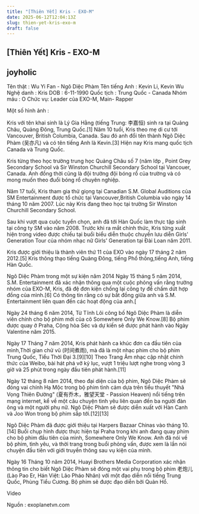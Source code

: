 ```yaml
---
title: "[Thiên Yết] Kris - EXO-M"
date: 2025-06-12T12:04:13Z
slug: thien-yet-kris-exo-m
draft: false
---
```


## [Thiên Yết] Kris - EXO-M

## joyholic

Tên thật : Wu Yi Fan -  Ngô Diệc Phàm 
Tên tiếng Anh :  Kevin Li, Kevin Wu 
Nghệ danh : Kris 
DOB : 6-11-1990 
Quốc tịch : Trung Quốc - Canada
 Nhóm máu : O
Chức vụ: Leader của EXO-M, Main- Rapper​

Một số hình ảnh : 







Kris với tên khai sinh là Lý Gia Hằng (tiếng Trung: 李嘉恒) sinh ra tại Quảng Châu, Quảng Đông, Trung Quốc.[1] Năm 10 tuổi, Kris theo mẹ di cư tới Vancouver, British Columbia, Canada. Sau đó anh đổi tên thành Ngô Diệc Phàm (吴亦凡) và có tên tiếng Anh là Kevin.[3] Hiện nay Kris mang quốc tịch Canada và Trung Quốc.

Kris từng theo học trường trung học Quảng Châu số 7 (năm lớp , Point Grey Secondary School và Sir Winston Churchill Secondary School tại Vancouer, Canada. Anh đồng thời cũng là đội trưởng đội bóng rổ của trường và có mong muốn theo đuổi bóng rổ chuyên nghiệp.

Năm 17 tuổi, Kris tham gia thử giọng tại Canadian S.M. Global Auditions của SM Entertainment được tổ chức tại Vancouver,British Columbia vào ngày 14 tháng 10 năm 2007. Lúc này Kris đang theo học tại trường Sir Winston Churchill Secondary School.

Sau khi vượt qua cuộc tuyển chọn, anh đã tới Hàn Quốc làm thực tập sinh tại công ty SM vào năm 2008. Trước khi ra mắt chính thức, Kris từng xuất hiện trong video được chiếu tại buổi biểu diễn thuộc chuyến lưu diễn Girls' Generation Tour của nhóm nhạc nữ Girls' Generation tại Đài Loan năm 2011.

Kris được giới thiệu là thành viên thứ 11 của EXO vào ngày 17 tháng 2 năm 2012.[5] Kris thông thạo tiếng Quảng Đông, tiếng Phổ thông,tiếng Anh, tiếng Hàn Quốc.


Ngô Diệc Phàm trong một sự kiện năm 2014
Ngày 15 tháng 5 năm 2014, S.M. Entertainment đã xác nhận thông qua một cuộc phỏng vấn rằng trưởng nhóm của EXO-M, Kris, đã đệ đơn kiện chống lại công ty để chấm dứt hợp đồng của mình.[6] Có thông tin rằng có sự bất đồng giữa anh và S.M. Entertainment liên quan đến các hoạt động của anh.[




Ngày 24 tháng 6 năm 2014, Từ Tĩnh Lôi công bố Ngô Diệc Phàm là diễn viên chính cho bộ phim mới của cô Somewhere Only We Know.[8] Bộ phim được quay ở Praha, Cộng hòa Séc và dự kiến sẽ được phát hành vào Ngày Valentine năm 2015.

Ngày 17 Tháng 7 năm 2014, Kris phát hành ca khúc đơn ca đầu tiên của mình,Thời gian chử vũ (时间煮雨), mà đã là một nhạc phim cho bộ phim Trung Quốc, Tiểu Thời Đại 3.[9][10] Theo Trang Âm nhạc cập nhật chính thức của Weibo, bài hát phá vỡ kỷ lục, vượt 1 triệu lượt nghe trong vòng 3 giờ và 25 phút trong ngày đầu tiên phát hành.[11]

Ngày 12 tháng 8 năm 2014, theo đại diện của bộ phim, Ngô Diệc Phàm sẽ đóng vai chính Hạ Mộc trong bộ phim tình cảm dựa trên tiểu thuyết "Nhã Vọng Thiên Đường" (夏有乔木，雅望天堂 - Passion Heaven) nổi tiếng trên mạng internet, kể về một câu chuyện tình yêu liên quan đến ba người đàn ông và một người phụ nữ. Ngô Diệc Phàm sẽ được diễn xuất với Hàn Canh và Joo Won trong bộ phim sắp tới.[12][13]

Ngô Diệc Phàm đã được giới thiệu tại Harpers Bazaar Chinas vào tháng 10.[14] Buổi chụp hình được thực hiện tại Praha trong khi anh đang quay phim cho bộ phim đầu tiên của mình, Somewhere Only We Know. Anh đã nói về bộ phim, tình yêu, và thời trang trong buổi phỏng vấn, được xem là lần nói chuyện đầu tiên với giới truyền thông sau vụ kiện của mình.

Ngày 16 Tháng 10 năm 2014, Huayi Brothers Media Corporation xác nhận thông tin cho biết Ngô Diệc Phàm sẽ đóng một vai phụ trong bộ phim 老炮儿 (Lào Pao Er, Hán Việt: Lão Pháo Nhân) với một đạo diễn nổi tiếng Trung Quốc, Phùng Tiểu Cương. Bộ phim sẽ được đạo diễn bởi Quản Hổ.



Video



Nguồn : exoplanetvn.com


​